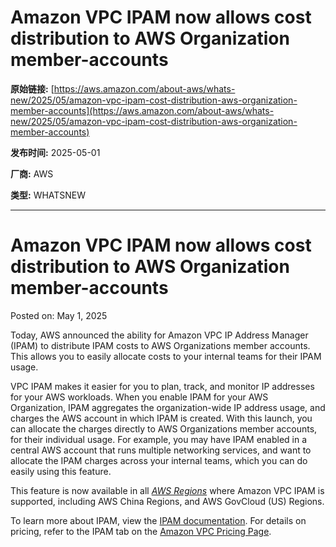 # Amazon VPC IPAM now allows cost distribution to AWS Organization member-accounts

**原始链接:** [https://aws.amazon.com/about-aws/whats-new/2025/05/amazon-vpc-ipam-cost-distribution-aws-organization-member-accounts](https://aws.amazon.com/about-aws/whats-new/2025/05/amazon-vpc-ipam-cost-distribution-aws-organization-member-accounts)

**发布时间:** 2025-05-01

**厂商:** AWS

**类型:** WHATSNEW

---
# Amazon VPC IPAM now allows cost distribution to AWS Organization member-accounts

Posted on: May 1, 2025 

Today, AWS announced the ability for Amazon VPC IP Address Manager (IPAM) to distribute IPAM costs to AWS Organizations member accounts. This allows you to easily allocate costs to your internal teams for their IPAM usage.  
  
VPC IPAM makes it easier for you to plan, track, and monitor IP addresses for your AWS workloads. When you enable IPAM for your AWS Organization, IPAM aggregates the organization-wide IP address usage, and charges the AWS account in which IPAM is created. With this launch, you can allocate the charges directly to AWS Organizations member accounts, for their individual usage. For example, you may have IPAM enabled in a central AWS account that runs multiple networking services, and want to allocate the IPAM charges across your internal teams, which you can do easily using this feature.  
  
This feature is now available in all [*AWS Regions*](https://aws.amazon.com/about-aws/global-infrastructure/regional-product-services/) where Amazon VPC IPAM is supported, including AWS China Regions, and AWS GovCloud (US) Regions.  
  
To learn more about IPAM, view the [IPAM documentation](https://docs.aws.amazon.com/vpc/latest/ipam/what-it-is-ipam.html). For details on pricing, refer to the IPAM tab on the [Amazon VPC Pricing Page](https://aws.amazon.com/vpc/pricing/).

